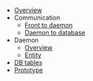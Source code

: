 * [Overview](./overview.md)
* Communication
  * [Front to daemon](./communication/front2daemon.md)
  * [Daemon to database](./communication/daemon2datastore.md)
* Daemon
  * [Overview](./daemon/overview.md)
  * [Entity](./daemon/entity.md)
* [DB tables](./tables.md)
* [Prototype](./prototype.md)

